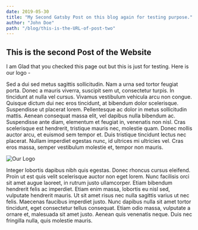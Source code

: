 ```yaml
---
date: 2019-05-30
title: "My Second Gatsby Post on this blog again for testing purpose."
author: "John Doe"
path: "/blog/this-is-the-URL-of-post-two"
---
```


## This is the second Post of the Website

I am Glad that you checked this page out but this is just for testing.
Here is our logo -

Sed a dui sed metus sagittis sollicitudin. Nam a urna sed tortor feugiat porta. Donec a mauris viverra, suscipit sem ut, consectetur turpis. In tincidunt at nulla vel cursus. Vivamus vestibulum vehicula arcu non congue. Quisque dictum dui nec eros tincidunt, at bibendum dolor scelerisque. Suspendisse ut placerat lorem. Pellentesque ac dolor in metus sollicitudin mattis. Aenean consequat massa elit, vel dapibus nulla bibendum ac. Suspendisse ante diam, elementum et feugiat in, venenatis non nisl. Cras scelerisque est hendrerit, tristique mauris nec, molestie quam. Donec mollis auctor arcu, et euismod sem tempor et. Duis tristique tincidunt lectus nec placerat. Nullam imperdiet egestas nunc, id ultrices mi ultricies vel. Cras eros massa, semper vestibulum molestie et, tempor non mauris.

![Our Logo](https://word-ellipsis.netlify.com/static/logo-155603611f5ae113f053932faa660d8c.png "Ellipsis Logo")

Integer lobortis dapibus nibh quis egestas. Donec rhoncus cursus eleifend. Proin ut est quis velit scelerisque auctor non eget lorem. Nunc facilisis orci sit amet augue laoreet, in rutrum justo ullamcorper. Etiam bibendum hendrerit felis ac imperdiet. Etiam enim massa, lobortis eu nisl sed, vulputate hendrerit mauris. Ut sit amet risus nec nulla sagittis varius ut nec felis. Maecenas faucibus imperdiet justo. Nunc dapibus nulla sit amet tortor tincidunt, eget consectetur tellus consequat. Etiam odio massa, vulputate a ornare et, malesuada sit amet justo. Aenean quis venenatis neque. Duis nec fringilla nulla, quis molestie mauris.
